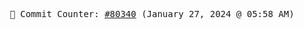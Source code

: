 <p align="center">
    <samp>
        📮 Commit Counter: <a href="https://github.com/Javascript-void0/Javascript-void0/commits/main">#80340</a> (January 27, 2024 @ 05:58 AM)
    </samp>
</p>